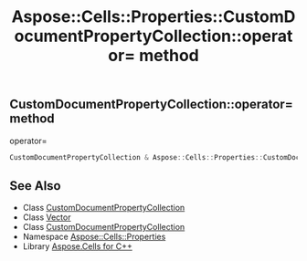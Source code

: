 ﻿---
title: Aspose::Cells::Properties::CustomDocumentPropertyCollection::operator= method
linktitle: operator=
second_title: Aspose.Cells for C++ API Reference
description: 'Aspose::Cells::Properties::CustomDocumentPropertyCollection::operator= method. operator= in C++.'
type: docs
weight: 300
url: /cpp/aspose.cells.properties/customdocumentpropertycollection/operator_asm/
---
## CustomDocumentPropertyCollection::operator= method


operator=

```cpp
CustomDocumentPropertyCollection & Aspose::Cells::Properties::CustomDocumentPropertyCollection::operator=(const CustomDocumentPropertyCollection &src)
```

## See Also

* Class [CustomDocumentPropertyCollection](../)
* Class [Vector](../../../aspose.cells/vector/)
* Class [CustomDocumentPropertyCollection](../)
* Namespace [Aspose::Cells::Properties](../../)
* Library [Aspose.Cells for C++](../../../)
